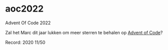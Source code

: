 # aoc2022
Advent Of Code 2022

Zal het Marc dit jaar lukken om meer sterren te behalen op [Advent of Code](https://adventofcode.com/)?

Record: 2020 11/50
